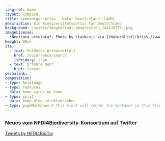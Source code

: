 ```yaml
---
lang-ref: home
layout: compose
title: Lebendiger Atlas - Natur Deutschland (LAND)
description: Ein Biodiversitätsportal für Deutschland
background: /assets/images/inat_observation_144145779.jpeg
imageLicense: |
  *Neotinea ustulata*. Photo by staskanji via [iNaturalist](https://www.inaturalist.org/observations/144145779)
height: 80vh
cta:
  - text: Entdecke Artenvielfalt
    href: /occurrence/search
    isPrimary: true
  - text: Erfahre mehr
    href: /about
permalink: /
composition: 
- type: heroImage
- type: features
  data: home.cards_on_home 
- type: split
  data: home.blog_insektensachen
- type: pageMarkdown # This block will render the markdown in this file so no data property needed
---
```



### Neues vom NFDI4Biodiversity-Konsortium auf Twitter


<a class="twitter-timeline" data-height="600" href="https://twitter.com/NFDI4BioDiv?ref_src=twsrc%5Etfw">Tweets by NFDI4BioDiv</a> <script async src="https://platform.twitter.com/widgets.js" charset="utf-8"></script> 
